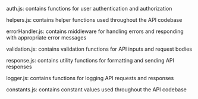 
auth.js: contains functions for user authentication and authorization

helpers.js: contains helper functions used throughout the API codebase

errorHandler.js: contains middleware for handling errors and responding with appropriate error messages

validation.js: contains validation functions for API inputs and request bodies

response.js: contains utility functions for formatting and sending API responses

logger.js: contains functions for logging API requests and responses

constants.js: contains constant values used throughout the API codebase

